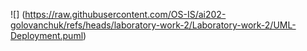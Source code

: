 ![] (https://raw.githubusercontent.com/OS-IS/ai202-golovanchuk/refs/heads/laboratory-work-2/Laboratory-work-2/UML-Deployment.puml)
